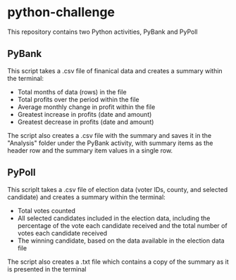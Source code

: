 <h1>python-challenge</h1>
This repository contains two Python activities, PyBank and PyPoll

<h2>PyBank</h2>
This script takes a .csv file of finanical data and creates a summary within the terminal:
<ul>
    <li>Total months of data (rows) in the file</li>
    <li>Total profits over the period within the file</li>
    <li>Average monthly change in profit within the file</li>
    <li>Greatest increase in profits (date and amount)</li>
<li>Greatest decrease in profits (date and amount)</li>
</ul>
The script also creates a .csv file with the summary and saves it in the "Analysis" folder under the PyBank activity, with summary items as the header row and the summary item values in a single row.

<h2>PyPoll</h2>

This scriplt takes a .csv file of election data (voter IDs, county, and selected candidate) and creates a summary within the terminal:
<ul>
    <li>Total votes counted</li>
    <li>All selected candidates included in the election data, including the percentage of the vote each candidate received and the total number of votes each candidate received</li>
    <li>The winning candidate, based on the data available in the election data file</li>
</ul>
The script also creates a .txt file which contains a copy of the summary as it is presented in the terminal